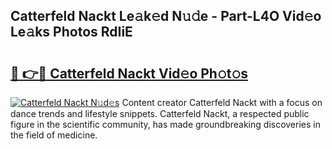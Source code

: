 ## Catterfeld Nackt Le𝚊k𝚎d N𝚞𝚍e - Part-L4O Vid𝚎o Le𝚊ks Photos RdIiE

# <h2><a href="http://fb81oa.evod.top/?m=Catterfeld+Nackt">🔗 👉🔴 Catterfeld Nackt Vid𝚎o Ph𝚘t𝚘s</a></h2>

[![Catterfeld Nackt N𝚞d𝚎s](https://i.imgur.com/8V9OHl7.gif)](http://fb81oa.evod.top/?m=Catterfeld+Nackt)
Content creator Catterfeld Nackt with a focus on dance trends and lifestyle snippets. Catterfeld Nackt, a respected public figure in the scientific community, has made groundbreaking discoveries in the field of medicine. 
